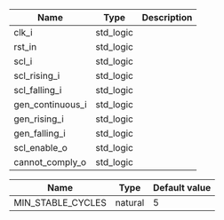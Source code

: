| **Name**         | **Type**  | **Description** |
|------------------|-----------|-----------------|
| clk_i            | std_logic |                 |
| rst_in           | std_logic |                 |
| scl_i            | std_logic |                 |
| scl_rising_i     | std_logic |                 |
| scl_falling_i    | std_logic |                 |
| gen_continuous_i | std_logic |                 |
| gen_rising_i     | std_logic |                 |
| gen_falling_i    | std_logic |                 |
| scl_enable_o     | std_logic |                 |
| cannot_comply_o  | std_logic |                 |


| **Name**          | **Type** | **Default value** |
|-------------------|----------|-------------------|
| MIN_STABLE_CYCLES | natural  | 5                 |
